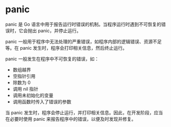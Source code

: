 # panic

panic 是 Go 语言中用于报告运行时错误的机制。当程序运行时遇到不可恢复的错误时，它会抛出 panic，并停止运行。

panic 一般用于程序中无法处理的严重错误，如程序内部的逻辑错误、资源不足等。在 panic 发生时，程序会打印相关信息，然后终止运行。   

panic 一般发生在程序中不可恢复的错误，如：

- 数组越界
- 空指针引用
- 除数为 0
- 调用 nil 指针
- 调用未初始化的变量
- 调用函数时传入了错误的参数

当 panic 发生时，程序会停止运行，并打印相关信息。因此，在开发阶段，应当在必要时使用 panic 来报告程序中的错误，以便及时发现并修复。    